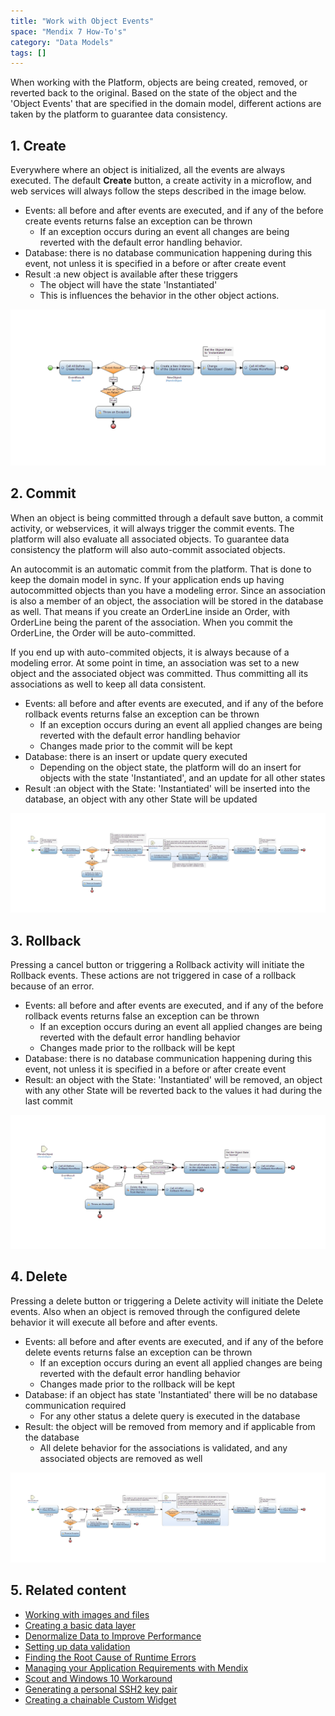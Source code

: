 ```yaml
---
title: "Work with Object Events"
space: "Mendix 7 How-To's"
category: "Data Models"
tags: []
---
```

When working with the Platform, objects are being created, removed, or reverted back to the original. Based on the state of the object and the 'Object Events' that are specified in the domain model, different actions are taken by the platform to guarantee data consistency. 

## 1\. Create

Everywhere where an object is initialized, all the events are always executed. The default **Create** button, a create activity in a microflow, and web services will always follow the steps described in the image below.

* Events: all before and after events are executed, and if any of the before create events returns false an exception can be thrown
    * If an exception occurs during an event all changes are being reverted with the default error handling behavior.
* Database: there is no database communication happening during this event, not unless it is specified in a before or after create event
* Result :a new object is available after these triggers
    * The object will have the state 'Instantiated'
    * This is influences the behavior in the other object actions.

![](attachments/18448744/18582173.png)

## 2\. Commit

When an object is being committed through a default save button, a commit activity, or webservices, it will always trigger the commit events. The platform will also evaluate all associated objects. To guarantee data consistency the platform will also auto-commit associated objects.

An autocommit is an automatic commit from the platform. That is done to keep the domain model in sync. If your application ends up having autocommitted objects than you have a modeling error. Since an association is also a member of an object, the association will be stored in the database as well.
That means if you create an OrderLine inside an Order, with OrderLine being the parent of the association. When you commit the OrderLine, the Order will be auto-committed.

If you end up with auto-commited objects, it is always because of a modeling error. At some point in time, an association was set to a new object and the associated object was committed. Thus committing all its associations as well to keep all data consistent.

* Events: all before and after events are executed, and if any of the before rollback events returns false an exception can be thrown
    * If an exception occurs during an event all applied changes are being reverted with the default error handling behavior
    * Changes made prior to the commit will be kept
* Database: there is an insert or update query executed
    * Depending on the object state, the platform will do an insert for objects with the state 'Instantiated', and an update for all other states
* Result :an object with the State: 'Instantiated' will be inserted into the database, an object with any other State will be updated

![](attachments/18448744/18582172.png)

## 3\. Rollback

Pressing a cancel button or triggering a Rollback activity will initiate the Rollback events. These actions are not triggered in case of a rollback because of an error.

* Events: all before and after events are executed, and if any of the before rollback events returns false an exception can be thrown
    * If an exception occurs during an event all applied changes are being reverted with the default error handling behavior
    * Changes made prior to the rollback will be kept
* Database: there is no database communication happening during this event, not unless it is specified in a before or after create event
* Result: an object with the State: 'Instantiated' will be removed, an object with any other State will be reverted back to the values it had during the last commit

![](attachments/18448744/18582170.png)

## 4\. Delete

Pressing a delete button or triggering a Delete activity will initiate the Delete events. Also when an object is removed through the configured delete behavior it will execute all before and after events.

* Events: all before and after events are executed, and if any of the before delete events returns false an exception can be thrown
    * If an exception occurs during an event all applied changes are being reverted with the default error handling behavior
    * Changes made prior to the rollback will be kept 
* Database: if an object has state 'Instantiated' there will be no database communication required
    * For any other status a delete query is executed in the database
* Result: the object will be removed from memory and if applicable from the database
    * All delete behavior for the associations is validated, and any associated objects are removed as well

![](attachments/18448744/18582171.png)

## 5\. Related content

*   [Working with images and files](working-with-images-and-files)
*   [Creating a basic data layer](create-a-basic-data-layer)
*   [Denormalize Data to Improve Performance](denormalize-data-to-improve-performance)
*   [Setting up data validation](setting-up-data-validation)
*   [Finding the Root Cause of Runtime Errors](../monitoring-troubleshooting/finding-the-root-cause-of-runtime-errors)
*   [Managing your Application Requirements with Mendix](../collaboration-project-management/managing-your-application-requirements-with-mendix)
*   [Scout and Windows 10 Workaround](../guis/scout-and-windows-10-workaround)
*   [Generating a personal SSH2 key pair](../security/generating-a-personal-ssh2-key-pair)
*   [Creating a chainable Custom Widget](../custom-widget-development/create-a-chainable-custom-widget)
